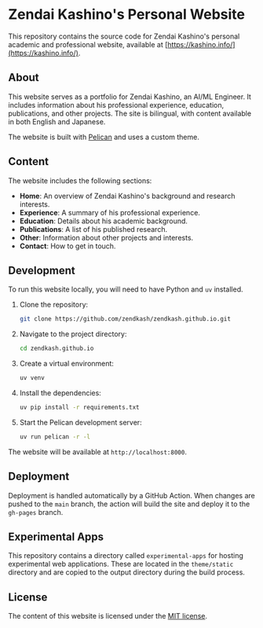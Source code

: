 # Zendai Kashino's Personal Website

This repository contains the source code for Zendai Kashino's personal academic and professional website, available at [https://kashino.info/](https://kashino.info/).

## About

This website serves as a portfolio for Zendai Kashino, an AI/ML Engineer. It includes information about his professional experience, education, publications, and other projects. The site is bilingual, with content available in both English and Japanese.

The website is built with [Pelican](https://getpelican.com/) and uses a custom theme.

## Content

The website includes the following sections:

- **Home**: An overview of Zendai Kashino's background and research interests.
- **Experience**: A summary of his professional experience.
- **Education**: Details about his academic background.
- **Publications**: A list of his published research.
- **Other**: Information about other projects and interests.
- **Contact**: How to get in touch.

## Development

To run this website locally, you will need to have Python and `uv` installed.

1.  Clone the repository:
    ```bash
    git clone https://github.com/zendkash/zendkash.github.io.git
    ```
2.  Navigate to the project directory:
    ```bash
    cd zendkash.github.io
    ```
3.  Create a virtual environment:
    ```bash
    uv venv
    ```
4.  Install the dependencies:
    ```bash
    uv pip install -r requirements.txt
    ```
5.  Start the Pelican development server:
    ```bash
    uv run pelican -r -l
    ```

The website will be available at `http://localhost:8000`.

## Deployment

Deployment is handled automatically by a GitHub Action. When changes are pushed to the `main` branch, the action will build the site and deploy it to the `gh-pages` branch.

## Experimental Apps

This repository contains a directory called `experimental-apps` for hosting experimental web applications. These are located in the `theme/static` directory and are copied to the output directory during the build process.

## License

The content of this website is licensed under the [MIT license](LICENSE.md).